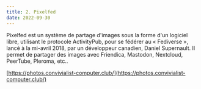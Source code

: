 ```yaml
---
title: 2. Pixelfed
date: 2022-09-30
---
```


Pixelfed est un système de partage d'images sous la forme d'un logiciel libre, utilisant le protocole ActivityPub, pour se fédérer au « Fediverse », lancé à la mi-avril 2018, par un développeur canadien, Daniel Supernault. Il permet de partager des images avec Friendica, Mastodon, Nextcloud, PeerTube, Pleroma, etc..

[https://photos.convivialist-computer.club/](https://photos.convivialist-computer.club/)
